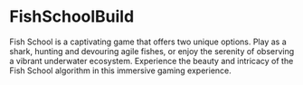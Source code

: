 # FishSchoolBuild

Fish School is a captivating game that offers two unique options. Play as a shark, hunting and devouring agile fishes, or enjoy the serenity of observing a vibrant underwater ecosystem. Experience the beauty and intricacy of the Fish School algorithm in this immersive gaming experience.
